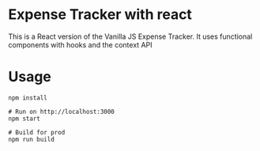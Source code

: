 # Expense Tracker with react

This is a React version of the Vanilla JS Expense Tracker. It uses functional components with hooks and the context API

# Usage
```
npm install

# Run on http://localhost:3000
npm start

# Build for prod
npm run build
```